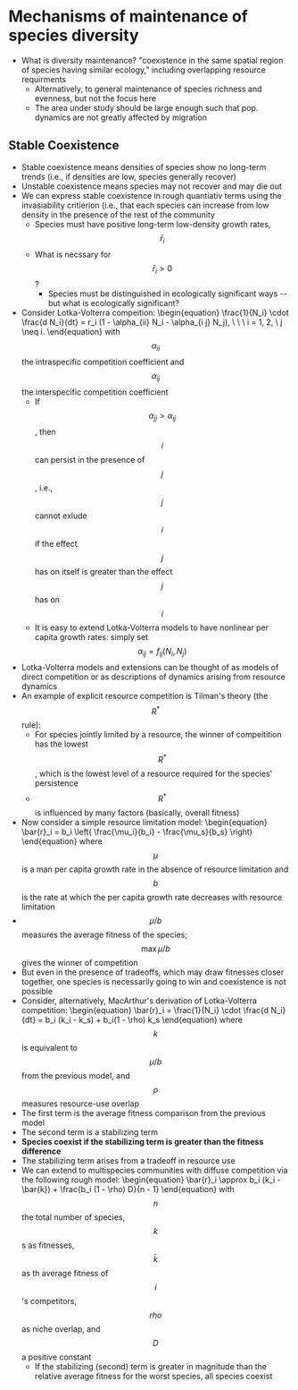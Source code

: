 # Mechanisms of maintenance of species diversity

- What is diversity maintenance? "coexistence in the same spatial region of species having similar ecology," including overlapping resource requirments
  - Alternatively, to general maintenance of species richness and evenness, but not the focus here 
  - The area under study should be large enough such that pop. dynamics are not greatly affected by migration  

## Stable Coexistence

- Stable coexistence means densities of species show no long-term trends (i.e., if densities are low, species generally recover)
- Unstable coexistence means species may not recover and may die out
- We can express stable coexistence in rough quantiativ terms using the invasiability critierion (i.e., that each species can increase from low density in the presence of the rest of the community
  - Species must have positive long-term low-density growth rates, $$\bar{r}_i$$ 
  - What is necssary for $$\bar{r}_i > 0$$?
    - Species must be distinguished in ecologically significant ways -- but what is ecologically significant? 
- Consider Lotka-Volterra compeition: \begin{equation} \frac{1}{N_i} \cdot \frac{d N_i}{dt} = r_i (1 - \alpha_{ii} N_i - \alpha_{i j} N_j), \ \ \ i = 1, 2, \ j \neq i. \end{equation} with $$\alpha_{ii}$$ the intraspecific competition coefficient and $$\alpha_{ij}$$ the interspecific competition coefficient
  - If $$\alpha_{jj} > \alpha_{ij}$$, then $$i$$ can persist in the presence of $$j$$, i.e., $$j$$ cannot exlude $$i$$ if the effect $$j$$ has on itself is greater than the effect $$j$$ has on $$i$$
  - It is easy to extend Lotka-Volterra models to have nonlinear per capita growth rates: simply set $$\alpha_{ij} = f_{ij}(N_i, N_j)$$
- Lotka-Volterra models and extensions can be thought of as models of direct competition or as descriptions of dynamics arising from resource dynamics
- An example of explicit resource competition is Tilman's theory (the $$R^{*}$$ rule):
  - For species jointly limited by a resource, the winner of compeitition has the lowest $$R^{*}$$, which is the lowest level of a resource required for the species' persistence
  - $$R^{*}$$ is influenced by many factors (basically, overall fitness)
 - Now consider a simple resource limitation model: \begin{equation} \bar{r}_i = b_i \left( \frac{\mu_i}{b_i} - \frac{\mu_s}{b_s} \right) \end{equation} where $$\mu$$ is a man per capita growth rate in the absence of resource limitation and $$b$$ is the rate at which the per capita growth rate decreases with resource limitation
  - $$\mu/b$$ measures the average fitness of the species; $$\max{\mu/b}$$ gives the winner of competition
  - But even in the presence of tradeoffs, which may draw fitnesses closer together, one species is necessarily going to win and coexistence is not possible 
 - Consider, alternatively, MacArthur's derivation of Lotka-Volterra competition: \begin{equation} \bar{r}_i = \frac{1}{N_i} \cdot \frac{d N_i}{dt} = b_i (k_i - k_s) + b_i(1 - \rho) k_s  \end{equation} where $$k$$ is equivalent to $$\mu/b$$ from the previous model, and $$\rho$$ measures resource-use overlap
  - The first term is the average fitness comparison from the previous model
  - The second term is a stabilizing term
  - **Species coexist if the stabilizing term is greater than the fitness difference**
  - The stabilizing term arises from a tradeoff in resource use 
- We can extend to multispecies communities with diffuse competition via the following rough model: \begin{equation} \bar{r}_i \approx b_i (k_i - \bar{k}) + \frac{b_i (1 - \rho) D}{n - 1} \end{equation} with $$n$$ the total number of species, $$k$$s as fitnesses, $$\bar{k}$$ as th average fitness of $$i$$'s competitors, $$rho$$ as niche overlap, and $$D$$ a positive constant
  - If the stabilizing (second) term is greater in magnitude than the relative average fitness for the worst species, all species coexist 
